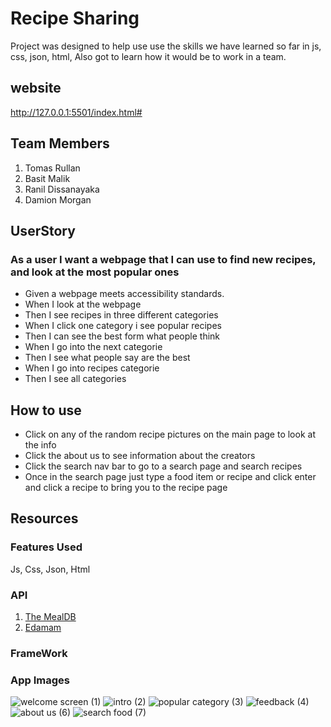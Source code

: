 
# Recipe Sharing
Project was designed to help use use the skills we have learned so far in js, css, json, html, Also got to learn how it would be to work in a team.

## website
http://127.0.0.1:5501/index.html# 

## Team Members 
1. Tomas Rullan
2. Basit Malik
3. Ranil Dissanayaka
4. Damion Morgan 
   
## UserStory
### As a user I want a webpage that I can use to  find new recipes, and look at the  most popular ones 

- Given a webpage meets accessibility standards.
- When I look at the webpage
- Then I see recipes in three different categories 
- When I click one category i see popular recipes 
- Then I can see the best form what people think
- When I go into the next categorie 
- Then I see what people say are the best 
- When I go into recipes categorie 
- Then I see all categories 

## How to use
- Click on any of the random recipe pictures on the main page to look at the info
- Click the about us to see information about the creators
- Click the search nav bar to go to a search page and search recipes
- Once in the search page just type a food item or recipe and click enter and click a recipe to bring you to the recipe page

  
 ## Resources
 
### Features Used
Js, Css, Json, Html

### API
1. [The MealDB](https://www.themealdb.com/)
2. [Edamam](https://api.edamam.com/)
### FrameWork

### App Images
![welcome screen (1)](https://github.com/RanilSD/recipe_sharing/assets/139053276/4b4e0b9b-0cff-4166-b0c9-162fbf36278b)
![intro (2)](https://github.com/RanilSD/recipe_sharing/assets/139053276/6802fd43-9f01-4fc9-a836-55bc3584b87e)
![popular category (3)](https://github.com/RanilSD/recipe_sharing/assets/139053276/cb51efe8-97fa-47bf-b869-413d2a85ad70)
![feedback  (4)](https://github.com/RanilSD/recipe_sharing/assets/139053276/3cad99c8-8cb7-4d18-8b78-6ba471fd9181)
![about us (6)](https://github.com/RanilSD/recipe_sharing/assets/139053276/d6bd45d5-aea0-4ad6-8bb3-fef0a6e877d2)
![search food (7)](https://github.com/RanilSD/recipe_sharing/assets/139053276/b86d3956-a624-4bec-a086-23da35719077)











